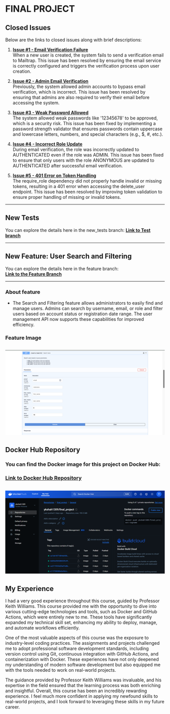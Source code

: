 # FINAL PROJECT


## Closed Issues
Below are the links to closed issues along with brief descriptions:

1. **[Issue #1 - Email Verification Failure](https://github.com/yash-kamlesh-shah/yash-kamlesh-shah-IS601-FinalProject-Spring2025-yks/issues/1)**  
   When a new user is created, the system fails to send a verification email to Mailtrap. This issue has been resolved by ensuring the email service is correctly configured and triggers the verification process upon user creation.

2. **[Issue #2 - Admin Email Verification](https://github.com/yash-kamlesh-shah/yash-kamlesh-shah-IS601-FinalProject-Spring2025-yks/issues/3)**  
   Previously, the system allowed admin accounts to bypass email verification, which is incorrect. This issue has been resolved by ensuring that admins are also required to verify their email before accessing the system.

3. **[Issue #3 - Weak Password Allowed](https://github.com/yash-kamlesh-shah/yash-kamlesh-shah-IS601-FinalProject-Spring2025-yks/issues/5)**  
   The system allowed weak passwords like '12345678' to be approved, which is a security risk. This issue has been fixed by implementing a password strength validator that ensures passwords contain uppercase and lowercase letters, numbers, and special characters (e.g., $, #, etc.).

4. **[Issue #4 - Incorrect Role Update](https://github.com/yash-kamlesh-shah/yash-kamlesh-shah-IS601-FinalProject-Spring2025-yks/issues/7)**  
   During email verification, the role was incorrectly updated to AUTHENTICATED even if the role was ADMIN. This issue has been fixed to ensure that only users with the role ANONYMOUS are updated to AUTHENTICATED after successful email verification.

5. **[Issue #5 - 401 Error on Token Handling](https://github.com/yash-kamlesh-shah/yash-kamlesh-shah-IS601-FinalProject-Spring2025-yks/issues/9)**  
   The require_role dependency did not properly handle invalid or missing tokens, resulting in a 401 error when accessing the delete_user endpoint. This issue has been resolved by improving token validation to ensure proper handling of missing or invalid tokens.

---
## New Tests
You can explore the details here in the new_tests branch: 
 **[Link to Test branch](https://github.com/yash-kamlesh-shah/yash-kamlesh-shah-IS601-FinalProject-Spring2025-yks/tree/new_tests)** 

---

## New Feature: User Search and Filtering
You can explore the details here in the feature branch:  
**[Link to the Feature Branch](https://github.com/yash-kamlesh-shah/yash-kamlesh-shah-IS601-FinalProject-Spring2025-yks/tree/feature)**

---
### About feature
- The Search and Filtering feature allows administrators to easily find and manage users. Admins can search by username, email, or role and filter users based on account status or registration date range. The user management API now supports these capabilities for improved efficiency.

### Feature Image
![Image](https://github.com/yash-kamlesh-shah/yash-kamlesh-shah-IS601-FinalProject-Spring2025-yks/blob/main/FinalProject1.png)
---

## Docker Hub Repository
### You can find the Docker image for this project on Docker Hub:  
### [Link to Docker Hub Repository](https://hub.docker.com/repository/docker/ykshah1309/final_project/general)
![Image](https://github.com/yash-kamlesh-shah/yash-kamlesh-shah-IS601-FinalProject-Spring2025-yks/blob/main/FinalProject2.png)
---

## My Experience

I had a very good experience throughout this course, guided by Professor Keith Williams. This course provided me with the opportunity to dive into various cutting-edge technologies and tools, such as Docker and GitHub Actions, which were entirely new to me. These tools have significantly expanded my technical skill set, enhancing my ability to deploy, manage, and automate workflows efficiently.

One of the most valuable aspects of this course was the exposure to industry-level coding practices. The assignments and projects challenged me to adopt professional software development standards, including version control using Git, continuous integration with GitHub Actions, and containerization with Docker. These experiences have not only deepened my understanding of modern software development but also equipped me with the tools needed to work on real-world projects.

The guidance provided by Professor Keith Williams was invaluable, and his expertise in the field ensured that the learning process was both enriching and insightful. Overall, this course has been an incredibly rewarding experience. I feel much more confident in applying my newfound skills to real-world projects, and I look forward to leveraging these skills in my future career.